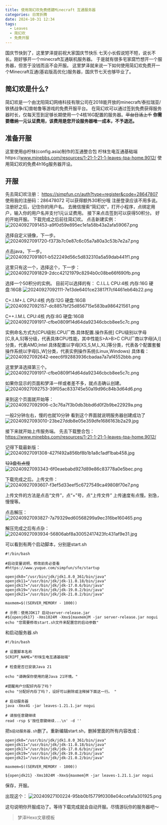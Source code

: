```yaml
---
title: 使用简幻欢免费搭建Minecraft 互通服务器
categories: 日常折腾
date: 2024-10-31 12:34
tags: 
  - Leaves
  - 简幻欢
  - 免费开服
---
```


国庆节快到了，这里梦泽提前祝大家国庆节快乐
七天小长假说短不短，说长不长。刚好够开一个minecraft互通联机服务器。
于是就有很多宅家腐竹想开一个服务器，但苦于没钱而且不会开服。
这里梦泽就来说一下如何使用简幻欢免费开一个Minecraft互通(基岩版高优化)服务器，国庆节七天也够毕业了。

## 简幻欢是什么?
简幻欢是一个由沈阳简幻网络科技有限公司在2018能开放的minecraft/泰拉瑞亚/铁锈战争/幻兽帕鲁等游戏的免费开服平台。
在简幻欢可以通过签到免费获得服务器时长，仅每天签到足够长期使用一个4核16G配置的服务器。~~平台日活上千~~
**你需要缴纳一元认证费用，该费用是您开设服务器唯一成本，不予退还。**

## 准备开服
这里使用@柠枺(config.asia)制作的互通整合包
柠枺生电互通基础端https://www.minebbs.com/resources/1-21-1-21-1-leaves-tpa-home.9012/
使用简幻欢的免费4h16g服务器开设。

## 开服
先去简幻欢注册：
https://simpfun.cn/auth?type=register&code=28647807
使用我的注册码：286478072 可以获得额外30积分哦
注册登录应该不用多说。
注册好之后，记住你的用户名。
去微信搜索“简幻欢”，打开小程序，点绑定用户，输入你的用户名并支付1元认证费用。
接下来点击签到可以获得50积分。
好的开始开服。
下载完成之后前往简幻欢。
点击新建实例：
![20240927091453-a9f0d59e895ec1e1a58b43a2afa59067.png](https://s2.loli.net/2024/09/27/xDgBpfn4quXdv2y.png)

选择自定义镜像，下一步。
![20240927091720-f373b7c0e87c6c05a7a80a3c53b7e2a7.png](https://s2.loli.net/2024/09/27/4eGwtSmVozKrH6b.png)

点击java，下一步。
![20240927091801-b522249d56c5d832310a5a59dab441f1.png](https://s2.loli.net/2024/09/27/o1FMPajSey9AbJm.png)

这里只有这一个，选择这个，下一步：
![20240927091829-2dcc42121979c8294b0c08be66f690fb.png](https://s2.loli.net/2024/09/27/qxiVyY6HuXUEw5S.png)

选择一个50积分的实例。
目前可以选择的有：
C.I.L.L
CPU:4核 内存:16G
硬盘:16GB
![20240927092111-7e13de6401ce23817f7cf4461eb64b22.png](https://s2.loli.net/2024/09/27/aQA9XLFj3miItfq.png)

C+.I.M+.L
CPU:4核 内存:12G
硬盘:16GB
![20240927092157-dc8857bf25d856715e583ba986421561.png](https://s2.loli.net/2024/09/27/iuEqOtHJhKfFCMp.png)

C++.I.M.L
CPU:4核 内存:8G
硬盘:16GB
![20240927091917-cfbe0809f14d64da92346cbcb8ee5c7c.png](https://s2.loli.net/2024/09/27/SvWIR3i9b18Zxyz.png)

实例命名方式为[CPU级别.CPU厂商.具体配置.操作系统]
CPU级别以字母[C,B,A,S]等分级，代表具体CPU性能，其中性能S>A>B>C
CPU厂商以字母[A,I]分类，代表AMD,Intel
具体配置以字母[XS,S,M,L,XL]等分类，代表各个配置套餐
操作系统以字母[L,W]分类，代表实例操作系统(Linux,Windows)
具体看：
![20240927092642-eeec6f92883936cbadaa7a7af4552bbb.png](https://s2.loli.net/2024/09/27/fbdUZ8geMDJI9PN.png)

这里梦泽选择第三个。
![20240927091917-cfbe0809f14d64da92346cbcb8ee5c7c.png](https://s2.loli.net/2024/09/27/SvWIR3i9b18Zxyz.png)

如果你显示的页面和梦泽一样或者差不多，就点击确认创建。
![20240927092753-39f05ac833745e50a19d96c84b3d64d6.png](https://s2.loli.net/2024/09/27/H2E3pkbXVyoeuWS.png)

来到这个页面就开始等：
![20240927092906-c3c76a7f3b0db3bbd6d0f2b9be22929a.png](https://s2.loli.net/2024/09/27/FjDVuazi69AHxmd.png)

一般2分钟左右，慢的也就10分钟
看到这个界面就说明服务器创建成功了
![20240927093010-23be27ddb8e05e359dfe1686163b2a29.jpg](https://s2.loli.net/2024/09/27/mGyBKLq82MksrDT.jpg)

接下来就开始上传服务端。
先去下载整合包：
https://www.minebbs.com/resources/1-21-1-21-1-leaves-tpa-home.9012/

记得下载最新版：
![20240927091308-427f492a856bf8b1b1a8c1adf1bab458.jpg](https://s2.loli.net/2024/09/27/9hDQxGsKLwUcOVd.jpg)

~~123盘有点慢~~
![20240927093343-6f0eaebabd927d89e86c83778a0e5bec.png](https://s2.loli.net/2024/09/27/vFMI4VgbZqP8cJh.png)

下载完成之后。上传文件：
![20240927093607-f3ef5d33eef5c6727549ca49808f70e7.png](https://s2.loli.net/2024/09/27/fU2FNMjCpDWnwRb.png)

上传文件的方法是点击“文件”，点“+”号，点“上传文件”
上传速度有点慢。别急，慢慢等。

点击解压：
![20240927093827-7a79329ed60568299a9ec316be160465.png](https://s2.loli.net/2024/09/27/HkfL5UBdzGxTyb1.png)

解压完成之后有点杂：
![20240927093934-56806abf8a30052417423fc431af9e31.jpg](https://s2.loli.net/2024/09/27/M5E8QkfGRjV1uDz.jpg)

可以看到有两个启动脚本，分别是start.sh
```shell
#!/bin/bash

#启动变量说明，修改前务必查看
#https://www.yuque.com/simpfun/sfe/startup

openjdk8="/usr/bin/jdk/jdk1.8.0_361/bin/java"
openjdk11="/usr/bin/jdk/jdk-11.0.18/bin/java"
openjdk17="/usr/bin/jdk/jdk-17.0.6/bin/java"
openjdk19="/usr/bin/jdk/jdk-19.0.2/bin/java"
openjdk21="/usr/bin/jdk/jdk-21.0.2/bin/java"

maxmem=$((SERVER_MEMORY - 1000))

# 示例：使用JDK17 启动server-release.jar 
#${openjdk17} -Xms1024M -Xmx${maxmem}M -jar server-release.jar nogui
echo "您需要修改start.sh文件来配置您的启动参数"

```

和启动服务器.sh

```shell
#!/bin/bash

# 设置脚本名称
SCRIPT_NAME="柠枺生电互通基础端"

# 检查是否已安装Java 21

echo "请确保你使用的是Java 21环境。"

#提醒用户分配好内存了吗？
echo "分配好内存了吗？，设好可以删除或注释掉下面这一行。 "

# 启动服务器
java -Xmx4G -jar leaves-1.21.1.jar nogui

# 请按任意键继续
read -rsp $'按任意键继续...\n' -d ''

```

把s`启动服务器.sh`删了。重新编辑start.sh，删掉里面的所有内容改成：

```shell
openjdk8="/usr/bin/jdk/jdk1.8.0_361/bin/java"
openjdk11="/usr/bin/jdk/jdk-11.0.18/bin/java"
openjdk17="/usr/bin/jdk/jdk-17.0.6/bin/java"
openjdk19="/usr/bin/jdk/jdk-19.0.2/bin/java"
openjdk21="/usr/bin/jdk/jdk-21.0.2/bin/java"

maxmem=$((SERVER_MEMORY - 1000))

${openjdk21} -Xms1024M -Xmx${maxmem}M -jar leaves-1.21.1.jar nogui
```

保存，开服。

出现这个：
![20240927100224-95bb0b15779f0308e04ccefa1a301925.png](https://s2.loli.net/2024/09/27/vNcU8szpkDJfGEe.png)

这句说明你开服成功了。等待下载完成就会自动开服。尽情游玩你的服务器吧～

> 梦泽Hexo文章模板